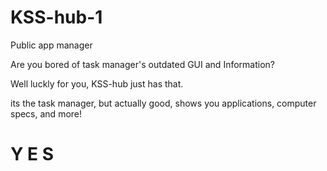# KSS-hub-1
Public app manager


Are you bored of task manager's outdated GUI and Information? 

Well luckly for you, KSS-hub just has that.

its the task manager, but actually good, shows you applications, computer specs, and more!


# Y E S
